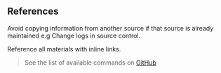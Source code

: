 ## References

Avoid copying information from another source if that source is already maintained e.g Change logs in source control.

Reference all materials with inline links.

> See the list of available commands on [GitHub](https://github.com/Myrcon/Procon-2-Potato/blob/master/src/Potato.Core.Shared/CommandType.cs)